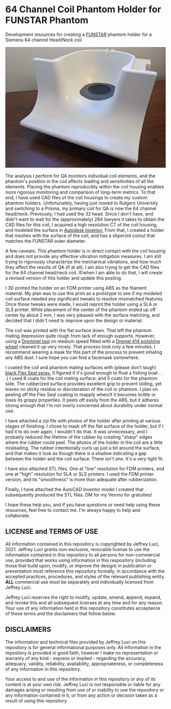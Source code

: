 # 64 Channel Coil Phantom Holder for FUNSTAR Phantom
Development resources for creating a [FUNSTAR](https://www.goldstandardphantoms.com/products/funstar/) phantom holder for a Siemens 64 channel Head/Neck coil

![Phantom holder in Siemens 64 channel head coil](/assets/images/Holder_in_Coil.jpg)

The analysis I perform for QA monitors individual coil elements, and the phantom's position in the coil affects loading and sensitivities of all the elements. Placing the phantom reproducibly within the coil housing enables more rigorous monitoring and comparison of long-term metrics. To that end, I have used CAD files of the coil housings to create my custom phantom holders. Unfortunately, having just moved to Rutgers University and switching to a Prisma, my primary coil for QA is now the 64 channel head/neck. Previously, I had used the 32 head. Snice I don't have, and didn't want to wait for the (approximately) 284 lawyers it takes to obtain the CAD files for this coil, I acquired a high resolution CT of the coil housing, and modeled the surface in [Autodesk Inventor.](https://www.autodesk.com/products/inventor/overview) From that, I created a holder that meshes with the surface of the coil, and has a shperoid cutout that matches the FUNSTAR outer diameter.

A few caveats. This phantom holder is in direct contact with the coil housing and does not provide any effective vibration mitigation measures. I am still trying to rigorously characterize the mechanical vibrations, and how much they affect the results of QA (if at all). I am also trying to get the CAD files for the 64 channel head/neck coil. If/when I am able to do that, I will create a revised version of this holder and update this posting.

I 3D printed the holder on an FDM printer using ABS as the filament material. My plan was to use this print as a prototype to see if my modeled coil surface needed any significant tweaks to resolve mismatched features. Once those tweaks were made, I would reprint the holder using a SLA or SLS printer. While placement of the center of the phantom ended up off center by about 2 mm, I was very pleased with the surface matching, and decided that I didn't need to improve upon the design or material.

The coil was printed with the flat surface down. That left the phantom mating depression quite rough from lack of enough supports. However, using a [Dremmel tool](https://us.dremel.com/en_US/products/-/show-product/tools/4300-high-performance-variable-speed-rotary-tool) on medium speed fitted with a [Dremel 414 polishing wheel](https://us.dremel.com/en_US/products/-/show-product/accessories/dremel-414-felt-polishing-wheel) cleaned it up very nicely. That process took only a few minutes. I recommend wearing a mask for this part of the process to prevent inhaling any ABS dust. I sure hope you can find a facemask somewhere. 

I coated the coil and phantom mating surfaces with (please don't laugh) [black Flex Seal spray.](https://flexsealproducts.com/products/flex-seal) (I figured if it's good enough to float a fishing boat . . .) I used 8 coats for the coil mating surface, and 5 coats for the phantom side. The rubberized surface provides excellent grip to prevent sliding, yet leaves no sticky residue or discoloration of the coil or phantom. I plan on peeling off the Flex Seal coating to reapply when/if it becomes brittle or loses its grippy properties. It peels off easily from the ABS, but it adheres strong enough that I'm not overly concerned about durability under normal use.

I have attached a zip file with photos of the holder after printing at various stages of finishing. I chose to mask off the flat surface of the holder, but if I had it to do over again, I wouldn't do that. It was unnecessary, and I probably reduced the lifetime of the rubber by creating "sharp" edges where the rubber could peel. The photos of the holder in the coil are a little misleading. The rubber intentionally curls up just a bit around the surface, and that makes it look as though there is a shadow indicating a gap between the holder and the coil surface. There isn't one. It's a very tight fit.

I have also attached STL files. One at "low" resolution for FDM printers, and one at "high" resolution for SLA or SLS printers. I used the FDM printer version, and its "smoothness" is more than adequate after rubberization. 

Finally, I have attached the AutoCAD Inventor model I created that subsequently produced the STL files. DM for my Venmo for gratuities!

I hope these help you, and if you have questions or need help using these resources, feel free to contact me. I'm always happy to help and collaborate.

## LICENSE and TERMS OF USE

All information contained in this repository is copyrighted by Jeffrey Luci, 2021. Jeffrey Luci grants non-exclusive, revocable license to use the information contained in this repository to all persons for non-commercial use, provided that works using information in this respository (including those that build upon, modify, or improve the design) in publication or presentation must reference this repository formally, in accordance with the accepted practices, procedures, and styles of the relevant publishing entity. **ALL** commercial use must be separately and individually licensed from Jeffrey Luci.

Jeffrey Luci reserves the right to modify, update, amend, append, expand, and revoke this and all subsequent licenses at any time and for any reason. Your use of any information held in this repository constitutes acceptance of these terms and the disclaimers that follow below.

## DISCLAIMERS

The information and technical files provided by Jeffrey Luci on this repository is for general informational purposes only. All information in the repository is provided in good faith, however I make no representation or warranty of any kind - express or implied - regarding the accuracy, adequacy, validity, reliability, availability, appropriateness, or completeness of any information in this repository.

Your access to and use of the information in this repository or any of its content is at your own risk. Jeffrey Luci is not responsible or liable for any damages arising or resulting from use of or inability to use the repository or any information contained in it, or from any action or decision taken as a result of using this repository.
